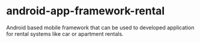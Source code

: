 # android-app-framework-rental
Android based mobile framework that can be used to developed application for rental systems like car or apartment rentals.
